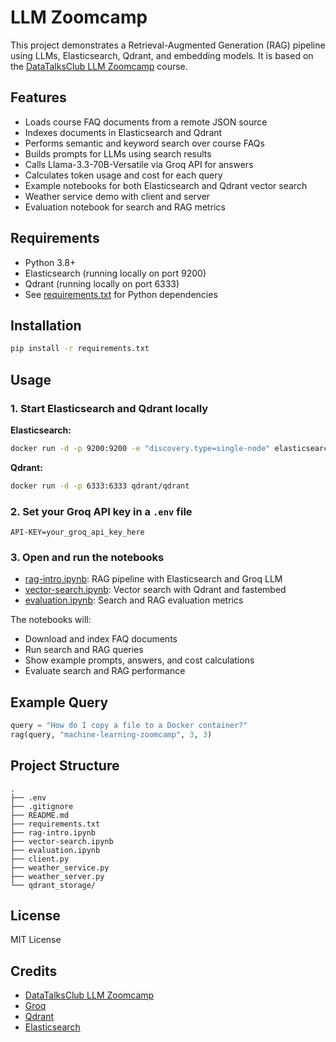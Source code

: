 # LLM Zoomcamp

This project demonstrates a Retrieval-Augmented Generation (RAG) pipeline using LLMs, Elasticsearch, Qdrant, and embedding models. It is based on the [DataTalksClub LLM Zoomcamp](https://github.com/DataTalksClub/llm-zoomcamp) course.

## Features

- Loads course FAQ documents from a remote JSON source
- Indexes documents in Elasticsearch and Qdrant
- Performs semantic and keyword search over course FAQs
- Builds prompts for LLMs using search results
- Calls Llama-3.3-70B-Versatile via Groq API for answers
- Calculates token usage and cost for each query
- Example notebooks for both Elasticsearch and Qdrant vector search
- Weather service demo with client and server
- Evaluation notebook for search and RAG metrics

## Requirements

- Python 3.8+
- Elasticsearch (running locally on port 9200)
- Qdrant (running locally on port 6333)
- See [requirements.txt](requirements.txt) for Python dependencies

## Installation

```sh
pip install -r requirements.txt
```

## Usage

### 1. Start Elasticsearch and Qdrant locally

**Elasticsearch:**
```sh
docker run -d -p 9200:9200 -e "discovery.type=single-node" elasticsearch:8.4.3
```

**Qdrant:**
```sh
docker run -d -p 6333:6333 qdrant/qdrant
```

### 2. Set your Groq API key in a `.env` file

```
API-KEY=your_groq_api_key_here
```

### 3. Open and run the notebooks

- [rag-intro.ipynb](rag-intro.ipynb): RAG pipeline with Elasticsearch and Groq LLM
- [vector-search.ipynb](vector-search.ipynb): Vector search with Qdrant and fastembed
- [evaluation.ipynb](evaluation.ipynb): Search and RAG evaluation metrics

The notebooks will:
- Download and index FAQ documents
- Run search and RAG queries
- Show example prompts, answers, and cost calculations
- Evaluate search and RAG performance

## Example Query

```python
query = "How do I copy a file to a Docker container?"
rag(query, "machine-learning-zoomcamp", 3, 3)
```

## Project Structure

```
.
├── .env
├── .gitignore
├── README.md
├── requirements.txt
├── rag-intro.ipynb
├── vector-search.ipynb
├── evaluation.ipynb
├── client.py
├── weather_service.py
├── weather_server.py
└── qdrant_storage/
```

## License

MIT License

## Credits

- [DataTalksClub LLM Zoomcamp](https://github.com/DataTalksClub/llm-zoomcamp)
- [Groq](https://groq.com/)
- [Qdrant](https://qdrant.tech/)
- [Elasticsearch](https://www.elastic.co/)
